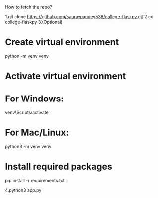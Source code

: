 How to fetch the repo?

1.git clone https://github.com/sauravpandey538/college-flaskpy.git
2.cd college-flaskpy
3.(Optional)

# Create virtual environment

python -m venv venv

# Activate virtual environment

# For Windows:

venv\Scripts\activate

# For Mac/Linux:

python3 -m venv venv

# Install required packages

pip install -r requirements.txt

4.python3 app.py
